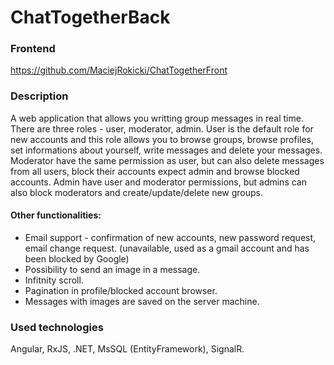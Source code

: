 # ChatTogetherBack

### Frontend
https://github.com/MaciejRokicki/ChatTogetherFront

### Description
A web application that allows you writting group messages in real time. There are three roles - user, moderator, admin. User is the default role for new accounts and this role allows you to browse groups, browse profiles, set informations about yourself, write messages and delete your messages. Moderator have the same permission as user, but can also delete messages from all users, block their accounts expect admin and browse blocked accounts. Admin have user and moderator permissions, but admins can also block moderators and create/update/delete new groups.

#### Other functionalities:
* Email support - confirmation of new accounts, new password request, email change request. (unavailable, used as a gmail account and has been blocked by Google)
* Possibility to send an image in a message.
* Infitnity scroll.
* Pagination in profile/blocked account browser.
* Messages with images are saved on the server machine.

### Used technologies
Angular, RxJS, .NET, MsSQL (EntityFramework), SignalR.
